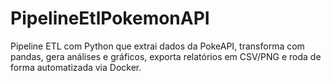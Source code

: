 # PipelineEtlPokemonAPI
Pipeline ETL com Python que extrai dados da PokeAPI, transforma com pandas, gera análises e gráficos, exporta relatórios em CSV/PNG e roda de forma automatizada via Docker.
